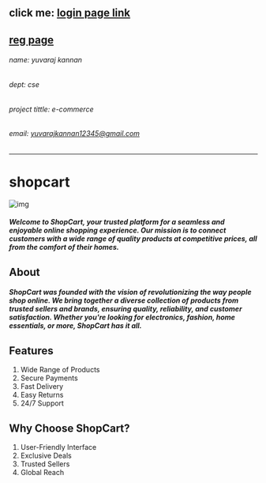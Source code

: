 ## click me: [login page link](login/login.html)
## [reg page](register/register.html)
###### name: yuvaraj kannan
###### dept: cse
###### project tittle: e-commerce
###### email: yuvarajkannan12345@gmail.com
---
# shopcart 
![img](https://encrypted-tbn3.gstatic.com/images?q=tbn:ANd9GcTVWbFCiKVXljO2mBqMnS-hryb18vfb4CpnwNrFXozlucd5vx4O)
##### Welcome to ShopCart, your trusted platform for a seamless and enjoyable online shopping experience. Our mission is to connect customers with a wide range of quality products at competitive prices, all from the comfort of their homes.
## About 
##### ShopCart was founded with the vision of revolutionizing the way people shop online. We bring together a diverse collection of products from trusted sellers and brands, ensuring quality, reliability, and customer satisfaction. Whether you're looking for electronics, fashion, home essentials, or more, ShopCart has it all.
## Features
1. Wide Range of Products
2. Secure Payments
3. Fast Delivery
4. Easy Returns
5. 24/7 Support
## Why Choose ShopCart?
1. User-Friendly Interface
2. Exclusive Deals
3. Trusted Sellers
4. Global Reach

